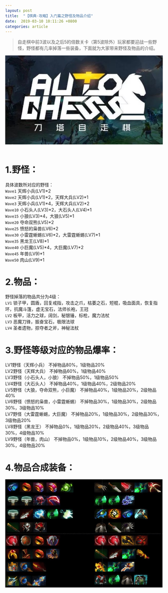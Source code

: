 ```yaml
---
layout: post
title:  "【棋典·攻略】入门篇之野怪及物品介绍"
date:  2019-03-10 10:11:26 +0800
categories: article
---
```

> 自走棋中前3波以及之后5的倍数关卡（第5波除外）玩家都要迎战一些野怪，野怪都有几率掉落一些装备，下面就为大家带来野怪及物品的介绍。

<center><img src="/images/2019-02-22-12-19-54.jpg"></center> 
<br/>

#  1.野怪：  
具体波数所对应的野怪：  
`Wave1`	   天辉小兵(LV1)*2  
`Wave2`	   天辉小兵(LV1)*2，天辉大兵(LV2)*1  
`Wave3`	   天辉小兵(LV1)*4，天辉大兵(LV2)*2  
`Wave10`	   小石头人(LV3)*2，大石头人(LV4)*1  
`Wave15`	   小狼(LV3)*4，大狼(LV5)*1  
`Wave20`	   夺命双熊(LV5)*2  
`Wave25`	   愤怒的枭兽(LV6)*2  
`Wave30`	   小雷霆蜥蜴(LV6)*2，大雷霆蜥蜴(LV7)*1  
`Wave35`	   黑龙王(LV8)*1  
`Wave40`	   小巨魔(LV5)*4，大巨魔(LV7)*2  
`Wave45`	   年兽(LV9)*1  
`Wave50`	   肉山(LV9)*1  

#  2.物品：  
野怪掉落的物品共分为4级：  
`LV1`	   锁子甲，圆盾，回复戒指，攻击之爪，枯萎之石，短棍，吸血面具，恢复指环，抗魔斗篷，虚无宝石，法师长袍，王冠  
`LV2`	   板甲，活力之球，阔剑，秘银锤，标枪，魔力法杖  
`LV3`	   恶魔刀锋，振奋宝石，极限法球  
`LV4`	   圣者遗物，掠夺者之斧，神秘法杖  

#  3.野怪等级对应的物品爆率：  
LV1野怪（天辉小兵）	不掉物品80%，1级物品20%  
LV2野怪（天辉大兵）	不掉物品60%，1级物品40%  
LV3野怪（小石头人，小狼）	不掉物品50%，1级物品50%  
LV4野怪（大石头人）	不掉物品40%，1级物品40%，2级物品20%  
LV5野怪（大狼，夺命双熊，小巨魔）	不掉物品40%，1级物品20%，2级物品40%  
LV6野怪（愤怒的枭兽，小雷霆蜥蜴）	不掉物品30%，1级物品30%，2级物品30%，3级物品10%  
LV7野怪（大雷霆蜥蜴，大巨魔）	不掉物品20%，1级物品30%，2级物品30%，3级物品20%  
LV8野怪（黑龙王）	不掉物品0%，1级物品20%，2级物品40%，3级物品30%，4级物品10%  
LV9野怪（年兽，肉山）	不掉物品0%，1级物品10%，2级物品40%，3级物品30%，4级物品20%  

#  4.物品合成装备： 

![](/images/2019-03-10-22-05-42.jpg)
